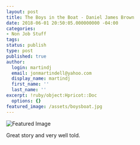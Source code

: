 ```yaml
---
layout: post
title: The Boys in the Boat - Daniel James Brown
date: 2018-06-01 20:50:05.000000000 -04:00
categories:
- Non Job Stuff
tags:
status: publish
type: post
published: true
author:
  login: martindj
  email: jonmartindell@yahoo.com
  display_name: martindj
  first_name: ''
  last_name: ''
excerpt: !ruby/object:Hpricot::Doc
  options: {}
featured_image: /assets/boysboat.jpg
---
```

![Featured Image]({{page.featured_image}})

Great story and very well told.
